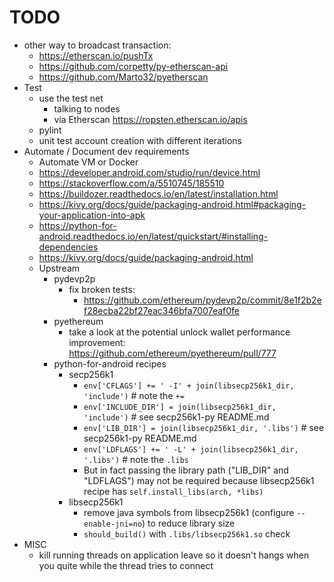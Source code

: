 # TODO

 * other way to broadcast transaction:
   * https://etherscan.io/pushTx
   * https://github.com/corpetty/py-etherscan-api
   * https://github.com/Marto32/pyetherscan
 * Test
   * use the test net
     * talking to nodes
     * via Etherscan https://ropsten.etherscan.io/apis
   * pylint
   * unit test account creation with different iterations
 * Automate / Document dev requirements
   * Automate VM or Docker
   * https://developer.android.com/studio/run/device.html
   * https://stackoverflow.com/a/5510745/185510
   * https://buildozer.readthedocs.io/en/latest/installation.html
   * https://kivy.org/docs/guide/packaging-android.html#packaging-your-application-into-apk
   * https://python-for-android.readthedocs.io/en/latest/quickstart/#installing-dependencies
   * https://kivy.org/docs/guide/packaging-android.html
   * Upstream
     * pydevp2p
       * fix broken tests:
         * https://github.com/ethereum/pydevp2p/commit/8e1f2b2ef28ecba22bf27eac346bfa7007eaf0fe
     * pyethereum
       * take a look at the potential unlock wallet performance improvement:
         https://github.com/ethereum/pyethereum/pull/777
     * python-for-android recipes
       * secp256k1
         * `env['CFLAGS'] += ' -I' + join(libsecp256k1_dir, 'include')` # note the `+=`
         * `env['INCLUDE_DIR'] = join(libsecp256k1_dir, 'include')` # see secp256k1-py README.md
         * `env['LIB_DIR'] = join(libsecp256k1_dir, '.libs')` # see secp256k1-py README.md
         * `env['LDFLAGS'] += ' -L' + join(libsecp256k1_dir, '.libs')` # note the `.libs`
         * But in fact passing the library path ("LIB_DIR" and "LDFLAGS") may not be required
           because libsecp256k1 recipe has `self.install_libs(arch, *libs)`
       * libsecp256k1
         * remove java symbols from libsecp256k1 (configure `--enable-jni=no`) to reduce library size
         * `should_build()` with `.libs/libsecp256k1.so` check
 * MISC
   * kill running threads on application leave
     so it doesn't hangs when you quite while the thread tries to connect
